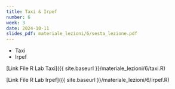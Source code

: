 ```yaml
---
title: Taxi & Irpef
number: 6
week: 3
date: 2024-10-11
slides_pdf: materiale_lezioni/6/sesta_lezione.pdf
---
```



- Taxi
- Irpef

[Link File R Lab Taxi]({{ site.baseurl }}/materiale_lezioni/6/taxi.R)  

[Link File R Lab Irpef]({{ site.baseurl }}/materiale_lezioni/6/irpef.R)  